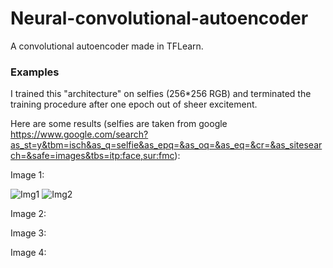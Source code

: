 # Neural-convolutional-autoencoder
A convolutional autoencoder made in TFLearn.

### Examples
I trained this "architecture" on selfies (256*256 RGB) and terminated the training procedure after one epoch out of sheer excitement.

Here are some results (selfies are taken from google https://www.google.com/search?as_st=y&tbm=isch&as_q=selfie&as_epq=&as_oq=&as_eq=&cr=&as_sitesearch=&safe=images&tbs=itp:face,sur:fmc):

Image 1:

![Img1](https://raw.githubusercontent.com/OliverEdholm/Neural-convolutional-autoencoder/master/inputs/selfie1.jpg)
![Img2](https://raw.githubusercontent.com/OliverEdholm/Neural-convolutional-autoencoder/master/outputs/selfie1_output.jpg)

Image 2:


Image 3:


Image 4:
